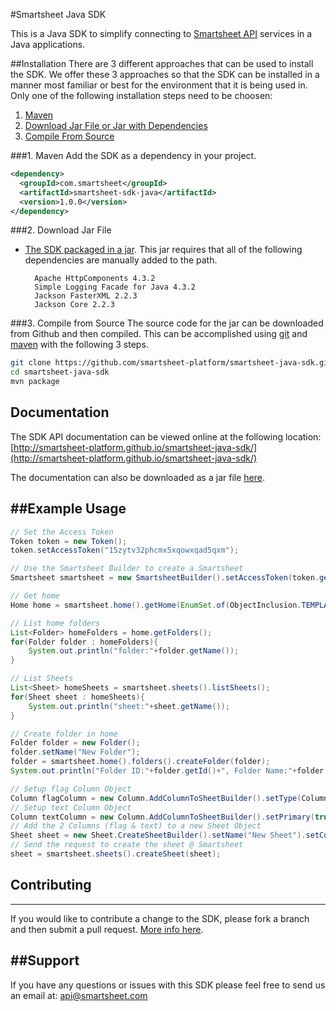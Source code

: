 #Smartsheet Java SDK

This is a Java SDK to simplify connecting to [Smartsheet API](http://www.smartsheet.com/developers/api-documentation) services in a Java applications.

##Installation
There are 3 different approaches that can be used to install the SDK. We offer these 3 approaches so that the SDK can be installed in a manner most familiar or best for the environment that it is being used in. Only one of the following installation steps need to be choosen:

1. [Maven](#1-maven)
2. [Download Jar File or Jar with Dependencies](#2-download-jar-file)
3. [Compile From Source](#3-compile-from-source)

###1. Maven
Add the SDK as a dependency in your project.

```xml
<dependency>
  <groupId>com.smartsheet</groupId>
  <artifactId>smartsheet-sdk-java</artifactId>
  <version>1.0.0</version>
</dependency>
```

###2. Download Jar File
<!--* [The SDK packaged in a jar with Dependencies](https://oss.sonatype.org/service/local/artifact/maven/redirect?r=releases&g=com.smartsheet&a=smartsheet-sdk-java&v=LATEST) built in.-->
* [The SDK packaged in a jar](https://oss.sonatype.org/service/local/artifact/maven/redirect?r=releases&g=com.smartsheet&a=smartsheet-sdk-java&v=LATEST). This jar requires that all of the following dependencies are manually added to the path.

        Apache HttpComponents 4.3.2
        Simple Logging Facade for Java 4.3.2
        Jackson FasterXML 2.2.3
        Jackson Core 2.2.3

###3. Compile from Source
The source code for the jar can be downloaded from Github and then compiled. This can be accomplished using [git](http://git-scm.com/) and [maven](http://maven.apache.org/) with the following 3 steps.

```bash
git clone https://github.com/smartsheet-platform/smartsheet-java-sdk.git
cd smartsheet-java-sdk
mvn package
```

## Documentation
The SDK API documentation can be viewed online at the following location: [http://smartsheet-platform.github.io/smartsheet-java-sdk/](http://smartsheet-platform.github.io/smartsheet-java-sdk/)

The documentation can also be downloaded as a jar file [here](https://oss.sonatype.org/service/local/artifact/maven/redirect?r=releases&g=com.smartsheet&a=smartsheet-sdk-java-sources&v=LATEST).

##Example Usage
---

```java
// Set the Access Token
Token token = new Token();
token.setAccessToken("15zytv32phcmx5xqowxqad5qxm");

// Use the Smartsheet Builder to create a Smartsheet
Smartsheet smartsheet = new SmartsheetBuilder().setAccessToken(token.getAccessToken()).build();

// Get home
Home home = smartsheet.home().getHome(EnumSet.of(ObjectInclusion.TEMPLATES));

// List home folders
List<Folder> homeFolders = home.getFolders();
for(Folder folder : homeFolders){
    System.out.println("folder:"+folder.getName());
}

// List Sheets
List<Sheet> homeSheets = smartsheet.sheets().listSheets();
for(Sheet sheet : homeSheets){
    System.out.println("sheet:"+sheet.getName());
}

// Create folder in home
Folder folder = new Folder();
folder.setName("New Folder");
folder = smartsheet.home().folders().createFolder(folder);
System.out.println("Folder ID:"+folder.getId()+", Folder Name:"+folder.getName());

// Setup flag Column Object
Column flagColumn = new Column.AddColumnToSheetBuilder().setType(ColumnType.CHECKBOX).setTitle("Finished").build();
// Setup text Column Object
Column textColumn = new Column.AddColumnToSheetBuilder().setPrimary(true).setTitle("To Do List").setType(ColumnType.TEXT_NUMBER).build();
// Add the 2 Columns (flag & text) to a new Sheet Object
Sheet sheet = new Sheet.CreateSheetBuilder().setName("New Sheet").setColumns(Arrays.asList(flagColumn, textColumn)).build();
// Send the request to create the sheet @ Smartsheet
sheet = smartsheet.sheets().createSheet(sheet);
```

## Contributing
---
If you would like to contribute a change to the SDK, please fork a branch and then submit a pull request. [More info here](https://help.github.com/articles/using-pull-requests).

##Support
---
If you have any questions or issues with this SDK please feel free to send us an email at: api@smartsheet.com